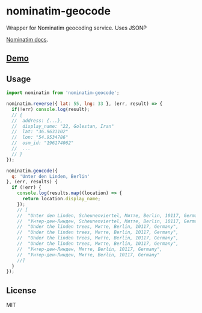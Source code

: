 # nominatim-geocode

Wrapper for Nominatim geocoding service. Uses JSONP

[Nominatim docs](http://wiki.openstreetmap.org/wiki/Nominatim).

## [Demo](https://w8r.github.io/nominatim-geocode/example/)

## Usage

```javascript
import nominatim from 'nominatim-geocode';

nominatim.reverse({ lat: 55, lng: 33 }, (err, result) => {
  if(!err) console.log(result);
  // {
  //  address: {...},
  //  display_name: "22, Golestan, Iran"
  //  lat: "36.9631102"
  //  lon: "54.9534786"
  //  osm_id: "196174062"
  //  ...
  // }
});

nominatim.geocode({
  q: 'Unter den Linden, Berlin'
}, (err, results) {
  if (!err) {
    console.log(results.map((location) => {
      return location.display_name;
    });
    // [
    //  "Unter den Linden, Scheunenviertel, Митте, Berlin, 10117, Germany",
    //  "Унтер-ден-Линден, Scheunenviertel, Митте, Berlin, 10117, Germany",
    //  "Under the linden trees, Митте, Berlin, 10117, Germany",
    //  "Under the linden trees, Митте, Berlin, 10117, Germany",
    //  "Under the linden trees, Митте, Berlin, 10117, Germany",
    //  "Under the linden trees, Митте, Berlin, 10117, Germany",
    //  "Унтер-ден-Линден, Митте, Berlin, 10117, Germany",
    //  "Унтер-ден-Линден, Митте, Berlin, 10117, Germany"
    //]
  }
});
```

## License

MIT
